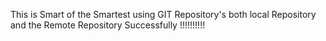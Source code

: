 This is Smart of the Smartest using GIT Repository's both local Repository and the Remote Repository Successfully !!!!!!!!!!
